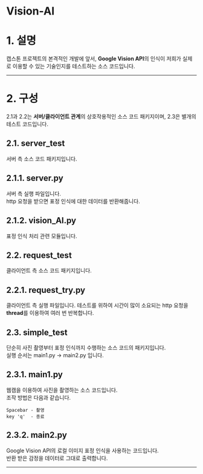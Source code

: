 Vision-AI  
=======================

# 1. 설명  
캡스톤 프로젝트의 본격적인 개발에 앞서, **Google Vision API**의 인식이 저희가 실제로 이용할 수 있는 기술인지를 테스트하는 소스 코드입니다.  

-----------------------  
# 2. 구성
2.1과 2.2는 **서버/클라이언트 관계**의 상호작용적인 소스 코드 패키지이며, 2.3은 별개의 테스트 코드입니다.  

## 2.1. server_test
서버 측 소스 코드 패키지입니다.  

## 2.1.1. server.py  
서버 측 실행 파일입니다.  
http 요청을 받으면 표정 인식에 대한 데이터를 반환해줍니다.

## 2.1.2. vision_AI.py  
표정 인식 처리 관련 모듈입니다.

## 2.2. request_test
클라이언트 측 소스 코드 패키지입니다.

## 2.2.1. request_try.py  
클라이언트 측 실행 파일입니다.
테스트를 위하여 시간이 많이 소요되는 http 요청을 **thread**를 이용하여 여러 번 반복합니다.  

## 2.3. simple_test
단순히 사진 촬영부터 표정 인식까지 수행하는 소스 코드의 패키지입니다.  
실행 순서는 main1.py -> main2.py 입니다.

## 2.3.1. main1.py  
웹캠을 이용하여 사진을 촬영하는 소스 코드입니다.  
조작 방법은 다음과 같습니다.  
    
    Spacebar - 촬영
    key 'q'  - 종료

## 2.3.2. main2.py  
Google Vision API의 로컬 이미지 표정 인식을 사용하는 코드입니다.  
반환 받은 감정을 데이터로 그대로 출력합니다.

-----------------------  
